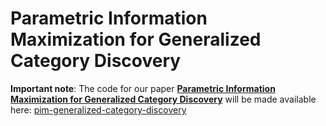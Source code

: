 # Parametric Information Maximization for Generalized Category Discovery

**Important note**: The code for our paper [**Parametric Information Maximization for Generalized Category Discovery**](https://arxiv.org/pdf/2212.00334.pdf) will be made available here: [pim-generalized-category-discovery](https://github.com/ThalesGroup/pim-generalized-category-discovery) 


